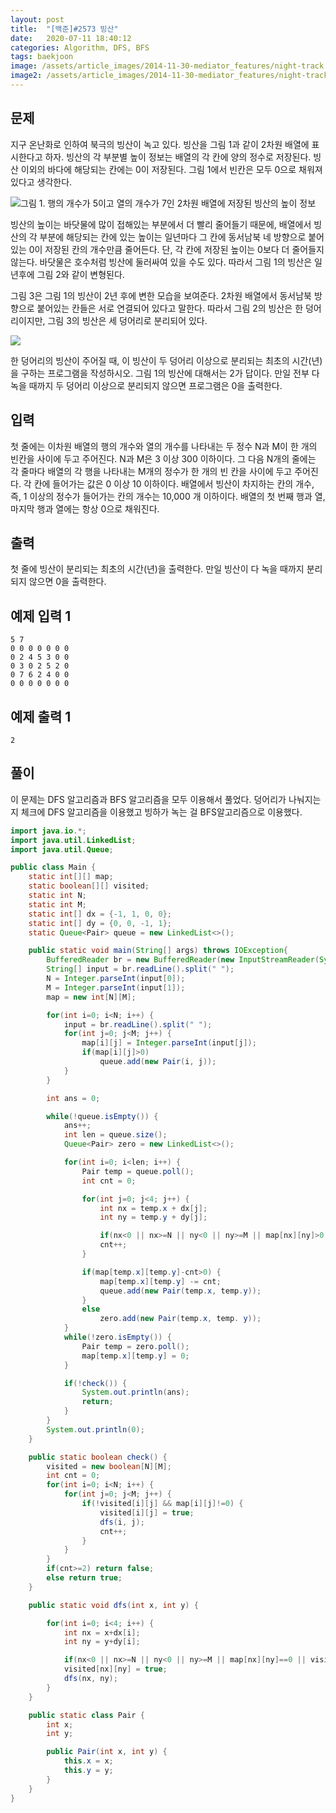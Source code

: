 ```yaml
---
layout: post
title:  "[백준]#2573 빙산"
date:   2020-07-11 18:40:12
categories: Algorithm, DFS, BFS
tags: baekjoon
image: /assets/article_images/2014-11-30-mediator_features/night-track.JPG
image2: /assets/article_images/2014-11-30-mediator_features/night-track-mobile.JPG
---
```


문제
--------------------

지구 온난화로 인하여 북극의 빙산이 녹고 있다. 빙산을 그림 1과 같이 2차원 배열에 표시한다고 하자. 빙산의 각 부분별 높이 정보는 배열의 각 칸에 양의 정수로 저장된다. 빙산 이외의 바다에 해당되는 칸에는 0이 저장된다. 그림 1에서 빈칸은 모두 0으로 채워져 있다고 생각한다.

![그림 1. 행의 개수가 5이고 열의 개수가 7인 2차원 배열에 저장된 빙산의 높이 정보](https://www.acmicpc.net/upload/images/PKxZvV7MUcqRHIe.png)

빙산의 높이는 바닷물에 많이 접해있는 부분에서 더 빨리 줄어들기 때문에, 배열에서 빙산의 각 부분에 해당되는 칸에 있는 높이는 일년마다 그 칸에 동서남북 네 방향으로 붙어있는 0이 저장된 칸의 개수만큼 줄어든다. 단, 각 칸에 저장된 높이는 0보다 더 줄어들지 않는다. 바닷물은 호수처럼 빙산에 둘러싸여 있을 수도 있다. 따라서 그림 1의 빙산은 일년후에 그림 2와 같이 변형된다.

그림 3은 그림 1의 빙산이 2년 후에 변한 모습을 보여준다. 2차원 배열에서 동서남북 방향으로 붙어있는 칸들은 서로 연결되어 있다고 말한다. 따라서 그림 2의 빙산은 한 덩어리이지만, 그림 3의 빙산은 세 덩어리로 분리되어 있다.

![](https://www.acmicpc.net/upload/images/nlDR8UUcvmNppi.png)

한 덩어리의 빙산이 주어질 때, 이 빙산이 두 덩어리 이상으로 분리되는 최초의 시간(년)을 구하는 프로그램을 작성하시오. 그림 1의 빙산에 대해서는 2가 답이다. 만일 전부 다 녹을 때까지 두 덩어리 이상으로 분리되지 않으면 프로그램은 0을 출력한다.

입력
---------------------------

첫 줄에는 이차원 배열의 행의 개수와 열의 개수를 나타내는 두 정수 N과 M이 한 개의 빈칸을 사이에 두고 주어진다. N과 M은 3 이상 300 이하이다. 그 다음 N개의 줄에는 각 줄마다 배열의 각 행을 나타내는 M개의 정수가 한 개의 빈 칸을 사이에 두고 주어진다. 각 칸에 들어가는 값은 0 이상 10 이하이다. 배열에서 빙산이 차지하는 칸의 개수, 즉, 1 이상의 정수가 들어가는 칸의 개수는 10,000 개 이하이다. 배열의 첫 번째 행과 열, 마지막 행과 열에는 항상 0으로 채워진다.

출력
----------------

첫 줄에 빙산이 분리되는 최초의 시간(년)을 출력한다. 만일 빙산이 다 녹을 때까지 분리되지 않으면 0을 출력한다.

예제 입력 1 
----------------------

```
5 7
0 0 0 0 0 0 0
0 2 4 5 3 0 0
0 3 0 2 5 2 0
0 7 6 2 4 0 0
0 0 0 0 0 0 0
```

예제 출력 1 
------------------------

```
2
```

풀이
--------------------------

이 문제는 DFS 알고리즘과 BFS 알고리즘을 모두 이용해서 풀었다. 덩어리가 나눠지는 지 체크에 DFS 알고리즘을 이용했고 빙하가 녹는 걸 BFS알고리즘으로 이용했다.

```java
import java.io.*;
import java.util.LinkedList;
import java.util.Queue;

public class Main {
    static int[][] map;
    static boolean[][] visited;
    static int N;
    static int M;
    static int[] dx = {-1, 1, 0, 0};
    static int[] dy = {0, 0, -1, 1};
    static Queue<Pair> queue = new LinkedList<>();

    public static void main(String[] args) throws IOException{
        BufferedReader br = new BufferedReader(new InputStreamReader(System.in));
        String[] input = br.readLine().split(" ");
        N = Integer.parseInt(input[0]);
        M = Integer.parseInt(input[1]);
        map = new int[N][M];

        for(int i=0; i<N; i++) {
            input = br.readLine().split(" ");
            for(int j=0; j<M; j++) {
                map[i][j] = Integer.parseInt(input[j]);
                if(map[i][j]>0)
                    queue.add(new Pair(i, j));
            }
        }

        int ans = 0;

        while(!queue.isEmpty()) {
            ans++;
            int len = queue.size();
            Queue<Pair> zero = new LinkedList<>();

            for(int i=0; i<len; i++) {
                Pair temp = queue.poll();
                int cnt = 0;

                for(int j=0; j<4; j++) {
                    int nx = temp.x + dx[j];
                    int ny = temp.y + dy[j];

                    if(nx<0 || nx>=N || ny<0 || ny>=M || map[nx][ny]>0) continue;
                    cnt++;
                }

                if(map[temp.x][temp.y]-cnt>0) {
                    map[temp.x][temp.y] -= cnt;
                    queue.add(new Pair(temp.x, temp.y));
                }
                else
                    zero.add(new Pair(temp.x, temp. y));
            }
            while(!zero.isEmpty()) {
                Pair temp = zero.poll();
                map[temp.x][temp.y] = 0;
            }

            if(!check()) {
                System.out.println(ans);
                return;
            }
        }
        System.out.println(0);
    }

    public static boolean check() {
        visited = new boolean[N][M];
        int cnt = 0;
        for(int i=0; i<N; i++) {
            for(int j=0; j<M; j++) {
                if(!visited[i][j] && map[i][j]!=0) {
                    visited[i][j] = true;
                    dfs(i, j);
                    cnt++;
                }
            }
        }
        if(cnt>=2) return false;
        else return true;
    }

    public static void dfs(int x, int y) {

        for(int i=0; i<4; i++) {
            int nx = x+dx[i];
            int ny = y+dy[i];

            if(nx<0 || nx>=N || ny<0 || ny>=M || map[nx][ny]==0 || visited[nx][ny]) continue;
            visited[nx][ny] = true;
            dfs(nx, ny);
        }
    }

    public static class Pair {
        int x;
        int y;

        public Pair(int x, int y) {
            this.x = x;
            this.y = y;
        }
    }
}
```

